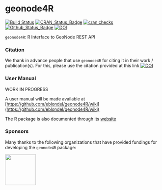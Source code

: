 **geonode4R**
===========

[![Build Status](https://github.com/eblondel/geonode4R/actions/workflows/r-cmd-check.yml/badge.svg?branch=main)](https://github.com/eblondel/geonode4R/actions/workflows/r-cmd-check.yml)
[![CRAN_Status_Badge](http://www.r-pkg.org/badges/version/geonode4R)](https://cran.r-project.org/package=geonode4R)
[![cran checks](https://badges.cranchecks.info/worst/geonode4R.svg)](https://cran.r-project.org/web/checks/check_results_geonode4R.html)
[![Github_Status_Badge](https://img.shields.io/badge/Github-0.1-blue.svg)](https://github.com/eblondel/geonode4R)
[![DOI](https://zenodo.org/badge/DOI/10.5281/zenodo.7703117.svg)](https://doi.org/10.5281/zenodo.7703117)

``geonode4R``: R Interface to GeoNode REST API

### Citation

We thank in advance people that use ``geonode4R`` for citing it in their work / publication(s). For this, please use the citation provided at this link [![DOI](https://zenodo.org/badge/DOI/10.5281/zenodo.7703117.svg)](https://doi.org/10.5281/zenodo.7703117)

### User Manual

WORK IN PROGRESS 

A user manual will be made available at [https://github.com/eblondel/geonode4R/wiki](https://github.com/eblondel/geonode4R/wiki)

The R package is also documented through its [website](https://eblondel.github.io/geonode4R/)

### Sponsors

Many thanks to the following organizations that have provided fundings for developing the ``geonode4R`` package:

<a href="https://en.ird.fr/"><img src="https://en.ird.fr/sites/ird_fr/files/2019-08/logo_IRD_2016_BLOC_UK_COUL.png" height=100 width=100/></a>
